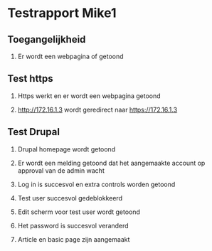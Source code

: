 # Testrapport Mike1

## Toegangelijkheid

1. Er wordt een webpagina of getoond

## Test https

1. Https werkt en er wordt een webpagina getoond

2. http://172.16.1.3 wordt geredirect naar https://172.16.1.3

## Test Drupal

1. Drupal homepage wordt getoond

2. Er wordt een melding getoond dat het aangemaakte account op approval van de admin wacht

3. Log in is succesvol en extra controls worden getoond

4. Test user succesvol gedeblokkeerd

5. Edit scherm voor test user wordt getoond

6. Het password is succesvol veranderd

7. Article en basic page zijn aangemaakt